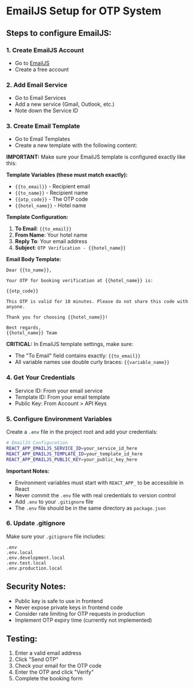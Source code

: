 # EmailJS Setup for OTP System

## Steps to configure EmailJS:

### 1. Create EmailJS Account
- Go to [EmailJS](https://www.emailjs.com/)
- Create a free account

### 2. Add Email Service
- Go to Email Services
- Add a new service (Gmail, Outlook, etc.)
- Note down the Service ID

### 3. Create Email Template
- Go to Email Templates
- Create a new template with the following content:

**IMPORTANT:** Make sure your EmailJS template is configured exactly like this:

**Template Variables (these must match exactly):**
- `{{to_email}}` - Recipient email
- `{{to_name}}` - Recipient name  
- `{{otp_code}}` - The OTP code
- `{{hotel_name}}` - Hotel name

**Template Configuration:**
1. **To Email**: `{{to_email}}`
2. **From Name**: Your hotel name
3. **Reply To**: Your email address
4. **Subject**: `OTP Verification - {{hotel_name}}`

**Email Body Template:**
```
Dear {{to_name}},

Your OTP for booking verification at {{hotel_name}} is:

{{otp_code}}

This OTP is valid for 10 minutes. Please do not share this code with anyone.

Thank you for choosing {{hotel_name}}!

Best regards,
{{hotel_name}} Team
```

**CRITICAL:** In EmailJS template settings, make sure:
- The "To Email" field contains exactly: `{{to_email}}`
- All variable names use double curly braces: `{{variable_name}}`

### 4. Get Your Credentials
- Service ID: From your email service
- Template ID: From your email template
- Public Key: From Account > API Keys

### 5. Configure Environment Variables

Create a `.env` file in the project root and add your credentials:

```bash
# EmailJS Configuration
REACT_APP_EMAILJS_SERVICE_ID=your_service_id_here
REACT_APP_EMAILJS_TEMPLATE_ID=your_template_id_here
REACT_APP_EMAILJS_PUBLIC_KEY=your_public_key_here
```

**Important Notes:**
- Environment variables must start with `REACT_APP_` to be accessible in React
- Never commit the `.env` file with real credentials to version control
- Add `.env` to your `.gitignore` file
- The `.env` file should be in the same directory as `package.json`

### 6. Update .gitignore

Make sure your `.gitignore` file includes:
```
.env
.env.local
.env.development.local
.env.test.local
.env.production.local
```

## Security Notes:
- Public key is safe to use in frontend
- Never expose private keys in frontend code
- Consider rate limiting for OTP requests in production
- Implement OTP expiry time (currently not implemented)

## Testing:
1. Enter a valid email address
2. Click "Send OTP"
3. Check your email for the OTP code
4. Enter the OTP and click "Verify"
5. Complete the booking form
